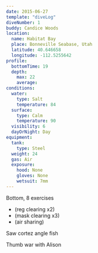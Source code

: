```yaml
---
date: 2015-06-27
template: "diveLog"
diveNumber: 1
buddy: Candice Woods
location:
  name: Habitat Bay
  place: Bonneville Seabase, Utah
  latitude: 40.646658
  longitude: -112.5255642
profile:
  bottomTime: 19
  depth:
    max: 22
    average: 
conditions:
  water:
    type: Salt
    temperature: 84
  surface:
    type: Calm
    temperature: 90
  visibility: 6
  dayOrNight: Day
equipment:
  tank:
    type: Steel
  weight: 24
  gas: Air
  exposure:
    hood: None
    gloves: None
    wetsuit: 7mm
---
```

Bottom, 8 exercises
* (reg clearing x2)
* (mask clearing x3)
* (air sharing)

Saw cortez angle fish

Thumb war with Alison